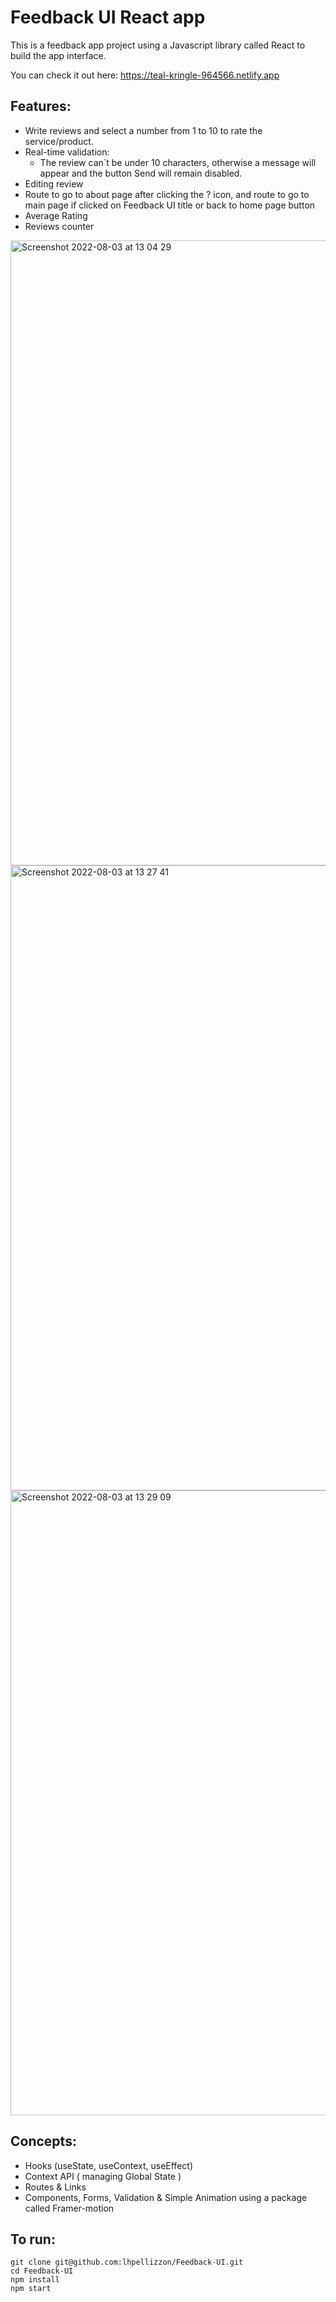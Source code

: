 # Feedback UI React app

This is a feedback app project using a Javascript library called React to build the app interface.

You can check it out here: https://teal-kringle-964566.netlify.app



## Features:
- Write reviews and select a number from 1 to 10 to rate the service/product.
- Real-time validation:
  - The review can`t be under 10 characters, otherwise a message will appear and the button Send will remain disabled.
- Editing review 
- Route to go to about page after clicking the ? icon, and route to go to main page if clicked on Feedback UI title  or back to home page button
- Average Rating
- Reviews counter

<img width="1000" alt="Screenshot 2022-08-03 at 13 04 29" src="https://user-images.githubusercontent.com/92530249/182606770-5d6c038e-f730-4d64-99de-b936bc30a709.png">
<img width="1000" alt="Screenshot 2022-08-03 at 13 27 41" src="https://user-images.githubusercontent.com/92530249/182607560-ab87853a-6c2c-4e92-a859-40afcfd06ba7.png">

<img width="1000" alt="Screenshot 2022-08-03 at 13 29 09" src="https://user-images.githubusercontent.com/92530249/182607871-7577c5a7-5367-41fc-a29d-050849b8832e.png">



## Concepts:
- Hooks (useState, useContext, useEffect)
- Context API ( managing Global State )
- Routes & Links 
- Components, Forms, Validation & Simple Animation using a package called Framer-motion

## To run:
```
git clone git@github.com:lhpellizzon/Feedback-UI.git
cd Feedback-UI
npm install
npm start
```
